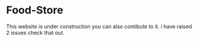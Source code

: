 # Food-Store
This website is under construction you can also contibute to it.
i have raised 2 issues check that out.
